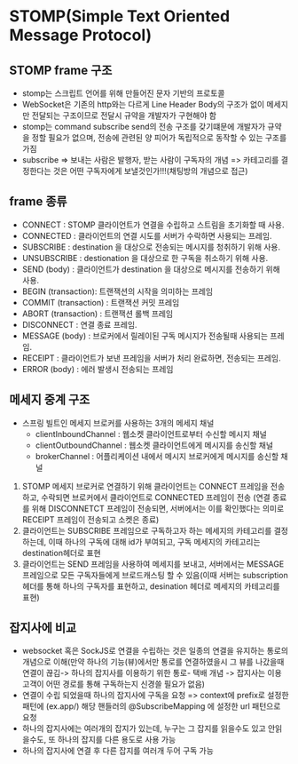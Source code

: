 # STOMP(Simple Text Oriented Message Protocol)

## STOMP frame 구조
- stomp는 스크립트 언어를 위해 만들어진 문자 기반의 프로토콜
- WebSocket은 기존의 http와는 다르게 Line Header Body의 구조가 없이 메세지만 전달되는 구조이므로 전달시 규약을 개발자가 구현해야 함 
- stomp는 command subscribe send의 전송 구조를 갖기떄문에 개발자가 규약을 정할 필요가 없으며, 전송에 관련된 양 피어가 독립적으로 동작할 수 있는 구조를 가짐
- subscribe => 보내는 사람은 발행자, 받는 사람이 구독자의 개념 => 카테고리를 결정한다는 것은 어떤 구독자에게 보낼것인가!!!(채팅방의 개념으로 접근)


## frame 종류
- CONNECT : STOMP 클라이언트가 연결을 수립하고 스트림을 초기화할 때 사용.
- CONNECTED : 클라이언트의 연결 시도를 서버가 수락하면 사용되는 프레임.
- SUBSCRIBE : destination 을 대상으로 전송되는 메시지를 청취하기 위해 사용.
- UNSUBSCRIBE : destionation 을 대상으로 한 구독을 취소하기 위해 사용.
- SEND (body) : 클라이언트가 destination 을 대상으로 메시지를 전송하기 위해 사용.
- BEGIN (transaction): 트랜잭션의 시작을 의미하는 프레임
- COMMIT (transaction) : 트랜잭션 커밋 프레임
- ABORT (transaction) : 트랜잭션 롤백 프레임
- DISCONNECT : 연결 종료 프레임.
- MESSAGE (body) : 브로커에서 릴레이된 구독 메시지가 전송될때 사용되는 프레임.
- RECEIPT : 클라이언트가 보낸 프레임을 서버가 처리 완료하면, 전송되는 프레임.
- ERROR (body) : 에러 발생시 전송되는 프레임

## 메세지 중계 구조
- 스프링 빌트인 메세지 브로커를 사용하는 3개의 메세지 채널
	- clientInboundChannel : 웹소켓 클라이언트로부터 수신할 메시지 채널
	- clientOutboundChannel : 웹소켓 클라이언트에게 메시지를 송신할 채널
	- brokerChannel : 어플리케이션 내에서 메시지 브로커에게 메시지를 송신할 채널
1. STOMP 메세지 브로커로 연결하기 위해 클라이언트는 CONNECT 프레임을 전송하고, 수락되면 브로커에서 클라이언트로 CONNECTED 프레임이 전송
(연결 종료를 위해 DISCONNETCT 프레임이 전송되면, 서버에서는 이를 확인했다는 의미로 RECEIPT 프레임이 전송되고 소켓은 종료)
2. 클라이언트는 SUBSCRIBE 프레임으로 구독하고자 하는 메세지의 카테고리를 결정하는데, 이때 하나의 구독에 대해 id가 부여되고, 구독 메세지의 카테고리는 destination헤더로 표현
3. 클라이언트는 SEND 프레임을 사용하여 메세지를 보내고, 서버에서는 MESSAGE 프레임으로 모든 구독자들에게 브로드캐스팅 할 수 있음(이때 서버는 subscription 헤더를 통해 하나의 구독자를 표현하고, desination 헤더로 메세지의 카테고리를 표현)

## 잡지사에 비교
- websocket 혹은 SockJS로 연결을 수립하는 것은 일종의 연결을 유지하는 통로의 개념으로 이해(만약 하나의 기능(뷰)에서만 통로를 연결하였을시 그 뷰를 나갔을때 연결이 끊김-> 하나의 잡지사를 이용하기 위한 통로- 택배 개념 -> 잡지사는 이용고객이 어떤 경로를 통해 구독하는지 신경쓸 필요가 없음)
- 연결이 수립 되었을때 하나의 잡지사에 구독을 요청 => context에 prefix로 설정한 패턴에 (ex.app/) 해당 핸들러의 @SubscribeMapping 에 설정한 url 패턴으로 요청
- 하나의 잡지사에는 여러개의 잡지가 있는데, 누구는 그 잡지를 읽을수도 있고 안읽을수도, 또 하나의 잡지를 다른 용도로 사용 가능
- 하나의 잡지사에 연결 후 다른 잡지를 여러개 두어 구독 가능










